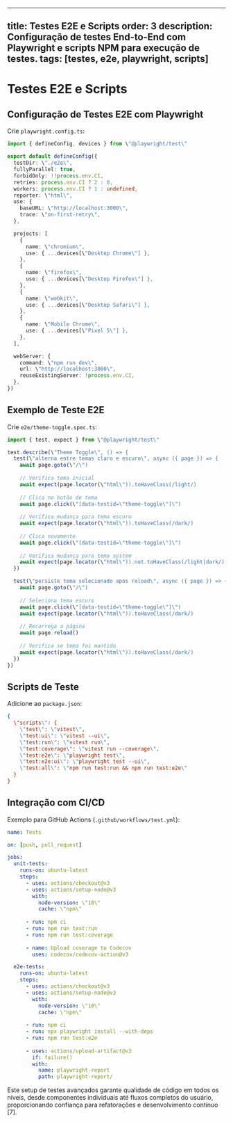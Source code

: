 ---
title: Testes E2E e Scripts
order: 3
description: Configuração de testes End-to-End com Playwright e scripts NPM para execução de testes.
tags: [testes, e2e, playwright, scripts]
-

# Testes E2E e Scripts

## Configuração de Testes E2E com Playwright

Crie `playwright.config.ts`:

```typescript
import { defineConfig, devices } from \"@playwright/test\"

export default defineConfig({
  testDir: \"./e2e\",
  fullyParallel: true,
  forbidOnly: !!process.env.CI,
  retries: process.env.CI ? 2 : 0,
  workers: process.env.CI ? 1 : undefined,
  reporter: \"html\",
  use: {
    baseURL: \"http://localhost:3000\",
    trace: \"on-first-retry\",
  },

  projects: [
    {
      name: \"chromium\",
      use: { ...devices[\"Desktop Chrome\"] },
    },
    {
      name: \"firefox\",
      use: { ...devices[\"Desktop Firefox\"] },
    },
    {
      name: \"webkit\",
      use: { ...devices[\"Desktop Safari\"] },
    },
    {
      name: \"Mobile Chrome\",
      use: { ...devices[\"Pixel 5\"] },
    },
  ],

  webServer: {
    command: \"npm run dev\",
    url: \"http://localhost:3000\",
    reuseExistingServer: !process.env.CI,
  },
})
```

## Exemplo de Teste E2E

Crie `e2e/theme-toggle.spec.ts`:

```typescript
import { test, expect } from \"@playwright/test\"

test.describe(\"Theme Toggle\", () => {
  test(\"alterna entre temas claro e escuro\", async ({ page }) => {
    await page.goto(\"/\")
    
    // Verifica tema inicial
    await expect(page.locator(\"html\")).toHaveClass(/light/)
    
    // Clica no botão de tema
    await page.click(\"[data-testid=\"theme-toggle\"]\")
    
    // Verifica mudança para tema escuro
    await expect(page.locator(\"html\")).toHaveClass(/dark/)
    
    // Clica novamente
    await page.click(\"[data-testid=\"theme-toggle\"]\")
    
    // Verifica mudança para tema system
    await expect(page.locator(\"html\")).not.toHaveClass(/light|dark/)
  })

  test(\"persiste tema selecionado após reload\", async ({ page }) => {
    await page.goto(\"/\")
    
    // Seleciona tema escuro
    await page.click(\"[data-testid=\"theme-toggle\"]\")
    await expect(page.locator(\"html\")).toHaveClass(/dark/)
    
    // Recarrega a página
    await page.reload()
    
    // Verifica se tema foi mantido
    await expect(page.locator(\"html\")).toHaveClass(/dark/)
  })
})
```

## Scripts de Teste

Adicione ao `package.json`:

```json
{
  \"scripts\": {
    \"test\": \"vitest\",
    \"test:ui\": \"vitest --ui\",
    \"test:run\": \"vitest run\",
    \"test:coverage\": \"vitest run --coverage\",
    \"test:e2e\": \"playwright test\",
    \"test:e2e:ui\": \"playwright test --ui\",
    \"test:all\": \"npm run test:run && npm run test:e2e\"
  }
}
```

## Integração com CI/CD

Exemplo para GitHub Actions (`.github/workflows/test.yml`):

```yaml
name: Tests

on: [push, pull_request]

jobs:
  unit-tests:
    runs-on: ubuntu-latest
    steps:
      - uses: actions/checkout@v3
      - uses: actions/setup-node@v3
        with:
          node-version: \"18\"
          cache: \"npm\"
      
      - run: npm ci
      - run: npm run test:run
      - run: npm run test:coverage
      
      - name: Upload coverage to Codecov
        uses: codecov/codecov-action@v3

  e2e-tests:
    runs-on: ubuntu-latest
    steps:
      - uses: actions/checkout@v3
      - uses: actions/setup-node@v3
        with:
          node-version: \"18\"
          cache: \"npm\"
      
      - run: npm ci
      - run: npx playwright install --with-deps
      - run: npm run test:e2e
      
      - uses: actions/upload-artifact@v3
        if: failure()
        with:
          name: playwright-report
          path: playwright-report/
```

Este setup de testes avançados garante qualidade de código em todos os níveis, desde componentes individuais até fluxos completos do usuário, proporcionando confiança para refatorações e desenvolvimento contínuo [7].


